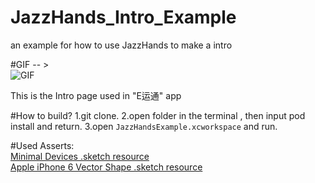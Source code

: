 # JazzHands_Intro_Example  
an example for how to use JazzHands to make a intro  

#GIF -- >   
![GIF](https://github.com/JustinFincher/JazzHands_Intro_Example/blob/master/Example.gif)  

This is the Intro page used in "E运通" app

#How to build?
1.git clone.
2.open folder in the terminal , then input pod install and return.
3.open `JazzHandsExample.xcworkspace` and run.

#Used Asserts:  
[Minimal Devices .sketch resource](http://www.sketchappsources.com/free-source/1012-minimal-lines-device-icons-sketch-freebie-resource.html)    
[Apple iPhone 6 Vector Shape .sketch resource](http://www.sketchappsources.com/free-source/844-apple-iphone6-vector-shape-sketch-freebie-resource.html)
